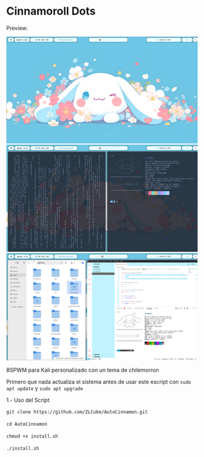 # Cinnamoroll Dots

Preview: 

![1](https://github.com/ZLCube/ChilemorronDots/blob/main/preview/1.png)
![2](https://github.com/ZLCube/ChilemorronDots/blob/main/preview/2.png)
![3](https://github.com/ZLCube/ChilemorronDots/blob/main/preview/3.png)


BSPWM para Kali personalizado con un tema de chilemorron 

Primero que nada actualiza el sistema antes de usar este escript con ```sudo apt update``` y ```sudo apt upgrade```

1.- Uso del Script 

```
git clone https://github.com/ZLCube/AutoCinnamon.git

cd AutoCinnamon

chmod +x install.sh

./install.sh
```

